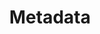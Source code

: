 ---
# This topic lives at
# https://digital.gov/topics/metadata

slug: "metadata"

# Topic Title
title: "Metadata"

# description — keep it short and clear
summary: ""


# Weight
weight: 1

# For more information on managing topics,
# see https://github.com/GSA/digitalgov.gov/wiki
---